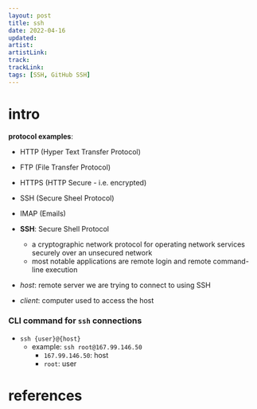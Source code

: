 ```yaml
---
layout: post
title: ssh
date: 2022-04-16
updated: 
artist: 
artistLink: 
track: 
trackLink: 
tags: [SSH, GitHub SSH]
---
```


# intro

**protocol examples**:
- HTTP (Hyper Text Transfer Protocol)
- FTP (File Transfer Protocol)
- HTTPS (HTTP Secure - i.e. encrypted)
- SSH (Secure Sheel Protocol)
- IMAP (Emails)


- **SSH**: Secure Shell Protocol
  - a cryptographic network protocol for operating network services securely over an unsecured network
  - most notable applications are remote login and remote command-line execution

- *host*: remote server we are trying to connect to using SSH
- *client*: computer used to access the host

### CLI command for `ssh` connections

- `ssh {user}@{host}`
  - example: `ssh root@167.99.146.50` 
    - `167.99.146.50`: host 
    - `root`: user 

# references


